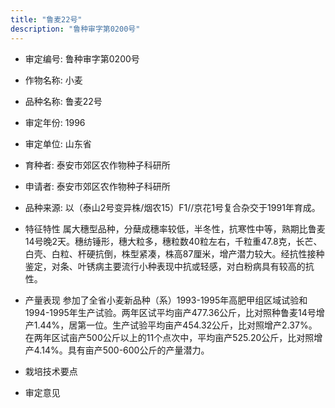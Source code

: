 ```yaml
---
title: "鲁麦22号"
description: "鲁种审字第0200号"
---
```

* 审定编号:  鲁种审字第0200号

*  作物名称:  小麦

*  品种名称:  鲁麦22号

*  审定年份:  1996

*  审定单位:  山东省

* 育种者:  泰安市郊区农作物种子科研所

*  申请者:  泰安市郊区农作物种子科研所

*  品种来源:  以（泰山2号变异株/烟农15）F1//京花1号复合杂交于1991年育成。

*  特征特性
属大穗型品种，分蘖成穗率较低，半冬性，抗寒性中等，熟期比鲁麦14号晚2天。穗纺锤形，穗大粒多，穗粒数40粒左右，千粒重47.8克，长芒、白壳、白粒、杆硬抗倒，株型紧凑，株高87厘米，增产潜力较大。经抗性接种鉴定，对条、叶锈病主要流行小种表现中抗或轻感，对白粉病具有较高的抗性。

*  产量表现
参加了全省小麦新品种（系）1993-1995年高肥甲组区域试验和1994-1995年生产试验。两年区试平均亩产477.36公斤，比对照种鲁麦14号增产1.44%，居第一位。生产试验平均亩产454.32公斤，比对照增产2.37%。在两年区试亩产500公斤以上的11个点次中，平均亩产525.20公斤，比对照增产4.14%。具有亩产500-600公斤的产量潜力。

*  栽培技术要点


*  审定意见


